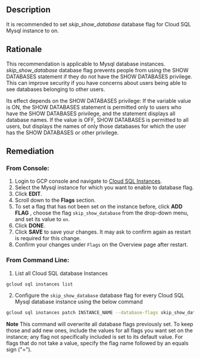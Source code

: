 ## Description

It is recommended to set *skip_show_database* database flag for Cloud SQL Mysql instance to on.

## Rationale

This recommendation is applicable to Mysql database instances. *skip_show_database* database flag prevents people from using the SHOW DATABASES statement if they do not have the SHOW DATABASES privilege. This can improve security if you have concerns about users being able to see databases belonging to other users.

Its effect depends on the SHOW DATABASES privilege: If the variable value is ON, the SHOW DATABASES statement is permitted only to users who have the SHOW DATABASES privilege, and the statement displays all database names. If the value is OFF, SHOW DATABASES is permitted to all users, but displays the names of only those databases for which the user has the SHOW DATABASES or other privilege.

## Remediation

### From Console:

1. Login to GCP console and navigate to [Cloud SQL Instances](https://console.cloud.google.com/sql/).
2. Select the Mysql instance for which you want to enable to database flag.
3. Click **EDIT**.
4. Scroll down to the **Flags** section.
5. To set a flag that has not been set on the instance before, click **ADD FLAG** , choose the flag `skip_show_database` from the drop-down menu, and set its value to `on`.
6. Click **DONE**.
7. Click **SAVE** to save your changes. It may ask to confirm again as restart is required for this change.
8. Confirm your changes under `Flags` on the Overview page after restart.


### From Command Line:

1. List all Cloud SQL database Instances

```bash
gcloud sql instances list
```
2. Configure the `skip_show_database` database flag for every Cloud SQL Mysql database instance using the below command

```bash
gcloud sql instances patch INSTANCE_NAME --database-flags skip_show_database=on
```

**Note** This command will overwrite all database flags previously set. To keep those and add new ones, include the values for all flags you want set on the instance; any flag not specifically included is set to its default value. For flags that do not take a value, specify the flag name followed by an equals sign ("=").
